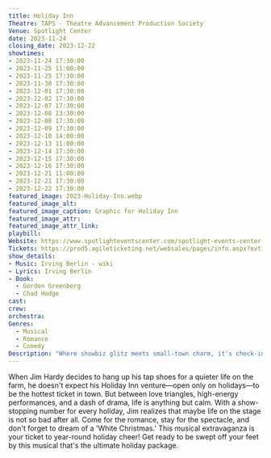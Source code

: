 ```yaml
---
title: Holiday Inn
Theatre: TAPS - Theatre Advancement Production Society
Venue: Spotlight Center
date: 2023-11-24
closing_date: 2023-12-22
showtimes:
- 2023-11-24 17:30:00
- 2023-11-25 11:00:00
- 2023-11-25 17:30:00
- 2023-11-30 17:30:00
- 2023-12-01 17:30:00
- 2023-12-02 17:30:00
- 2023-12-07 17:30:00
- 2023-12-08 13:30:00
- 2023-12-08 17:30:00
- 2023-12-09 17:30:00
- 2023-12-10 14:00:00
- 2023-12-13 11:00:00
- 2023-12-14 17:30:00
- 2023-12-15 17:30:00
- 2023-12-16 17:30:00
- 2023-12-21 11:00:00
- 2023-12-21 17:30:00
- 2023-12-22 17:30:00
featured_image: 2023-Holiday-Inn.webp
featured_image_alt: 
featured_image_caption: Graphic for Holiday Inn
featured_image_attr: 
featured_image_attr_link: 
playbill:
Website: https://www.spotlighteventscenter.com/spotlight-events-center-events/live-performances
Tickets: https://prod5.agileticketing.net/websales/pages/info.aspx?evtinfo=255309~4fdd59c7-9110-4ffd-b8a6-d23e78529eda&
show_details: 
- Music: Irving Berlin - wiki
- Lyrics: Irving Berlin
- Book:
  - Gordon Greenberg
  - Chad Hodge
cast:
crew:
orchestra:
Genres:
  - Musical
  - Romance
  - Comedy
Description: "Where showbiz glitz meets small-town charm, it's check-in time for love and laughter at the Holiday Inn."
---
```

When Jim Hardy decides to hang up his tap shoes for a quieter life on the farm, he doesn't expect his Holiday Inn venture—open only on holidays—to be the hottest ticket in town. But between love triangles, high-energy performances, and a dash of drama, life is anything but calm. With a show-stopping number for every holiday, Jim realizes that maybe life on the stage is not so bad after all. Come for the romance, stay for the spectacle, and don't forget to dream of a 'White Christmas.' This musical extravaganza is your ticket to year-round holiday cheer! Get ready to be swept off your feet by this musical that's the ultimate holiday package.